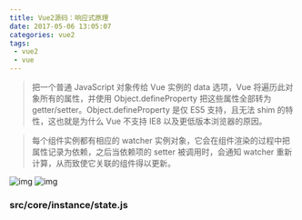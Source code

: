 ```yaml
---
title: Vue2源码：响应式原理
date: 2017-05-06 13:05:07
categories: vue2
tags:
 - vue2
 - vue
---
```


> 把一个普通 JavaScript 对象传给 Vue 实例的 data 选项，Vue 将遍历此对象所有的属性，并使用 Object.defineProperty 把这些属性全部转为 getter/setter。Object.defineProperty 是仅 ES5 支持，且无法 shim 的特性，这也就是为什么 Vue 不支持 IE8 以及更低版本浏览器的原因。


> 每个组件实例都有相应的 watcher 实例对象，它会在组件渲染的过程中把属性记录为依赖，之后当依赖项的 setter 被调用时，会通知 watcher 重新计算，从而致使它关联的组件得以更新。

![img](https://cn.vuejs.org/images/data.png)
![img](https://cn.vuejs.org/images/lifecycle.png)

### src/core/instance/state.js